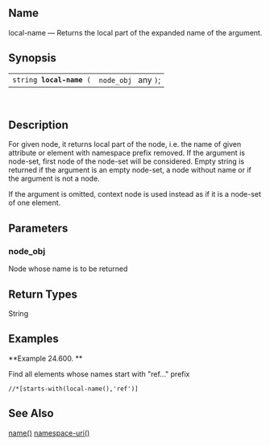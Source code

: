 <div>

<div>

</div>

<div>

## Name

local-name — Returns the local part of the expanded name of the
argument.

</div>

<div>

## Synopsis

<div>

|                               |                      |
|-------------------------------|----------------------|
| `string `**`local-name`**` (` | `node_obj ` any `)`; |

<div>

 

</div>

</div>

</div>

<div>

## Description

For given node, it returns local part of the node, i.e. the name of
given attribute or element with namespace prefix removed. If the
argument is node-set, first node of the node-set will be considered.
Empty string is returned if the argument is an empty node-set, a node
without name or if the argument is not a node.

If the argument is omitted, context node is used instead as if it is a
node-set of one element.

</div>

<div>

## Parameters

<div>

### node_obj

Node whose name is to be returned

</div>

</div>

<div>

## Return Types

String

</div>

<div>

## Examples

<div>

**Example 24.600. **

<div>

Find all elements whose names start with "ref..." prefix

``` screen
//*[starts-with(local-name(),'ref')]
```

</div>

</div>

  

</div>

<div>

## See Also

<a href="xpf_name.html" class="link" title="name">name()</a>
<a href="xpf_namespace_uri.html" class="link"
title="namespace-uri">namespace-uri()</a>

</div>

</div>
